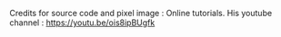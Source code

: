Credits for source code and pixel image :
Online tutorials.
His youtube channel : https://youtu.be/ois8ipBUgfk